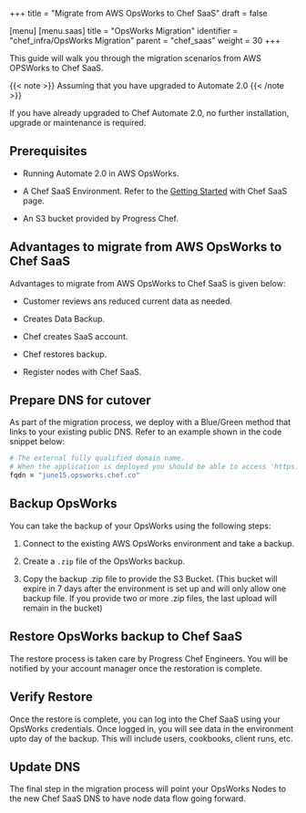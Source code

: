 +++
title = "Migrate from AWS OpsWorks to Chef SaaS"
draft = false

[menu]
  [menu.saas]
    title = "OpsWorks Migration"
    identifier = "chef_infra/OpsWorks Migration"
    parent = "chef_saas"
    weight = 30
+++

This guide will walk you through the migration scenarios from AWS OPSWorks to Chef SaaS.

{{< note >}} Assuming that you have upgraded to Automate 2.0 {{< /note >}}

If you have already upgraded to Chef Automate 2.0, no further installation, upgrade or maintenance is required.

## Prerequisites

* Running Automate 2.0 in AWS OpsWorks.

* A Chef SaaS Environment. Refer to the [Getting Started](/get_started/) with Chef SaaS page.

* An S3 bucket provided by Progress Chef.

## Advantages to migrate from AWS OpsWorks to Chef SaaS

Advantages to migrate from AWS OpsWorks to Chef SaaS is given below:

* Customer reviews ans reduced current data as needed.

* Creates Data Backup.

* Chef creates SaaS account.

* Chef restores backup.

* Register nodes with Chef SaaS.

## Prepare DNS for cutover

As part of the migration process, we deploy with a Blue/Green method that links to your existing public DNS. Refer to an example shown in the code snippet below:

```ruby
# The external fully qualified domain name.
# When the application is deployed you should be able to access 'https://<fqdn>/' to login.
fqdn = "june15.opsworks.chef.co"
```

## Backup OpsWorks

You can take the backup of your OpsWorks using the following steps:

1. Connect to the existing AWS OpsWorks environment and take a backup.

1. Create a `.zip` file of the OpsWorks backup.

1. Copy the backup .zip file to provide the S3 Bucket. (This bucket will expire in 7 days after the environment is set up and will only allow one backup file. If you provide two or more .zip files, the last upload will remain in the bucket)

## Restore OpsWorks backup to Chef SaaS

The restore process is taken care by Progress Chef Engineers. You will be notified by your account manager once the restoration is complete.

## Verify Restore

Once the restore is complete, you can log into the Chef SaaS using your OpsWorks credentials. Once logged in, you will see data in the environment upto day of the backup. This will include users, cookbooks, client runs, etc.

## Update DNS

The final step in the migration process will point your OpsWorks Nodes to the new Chef SaaS DNS to have node data flow going forward.
